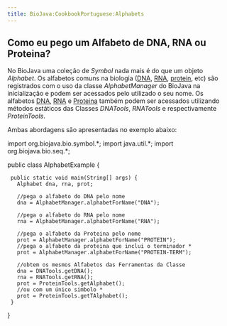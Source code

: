 ```yaml
---
title: BioJava:CookbookPortuguese:Alphabets
---
```


Como eu pego um Alfabeto de DNA, RNA ou Proteina?
-------------------------------------------------

No BioJava uma coleção de *Symbol* nada mais é do que um objeto
*Alphabet*. Os alfabetos comuns na biologia ([DNA](wp:DNA "wikilink"),
[RNA](wp:RNA "wikilink"), [protein](wp:protein "wikilink"), etc) são
registrados com o uso da classe *AlphabetManager* do BioJava na
inicialização e podem ser acessados pelo utilizado o seu nome. Os
alfabetos [DNA](wp:DNA "wikilink"), [RNA](wp:RNA "wikilink") e
[Proteina](wp:protein "wikilink") também podem ser acessados utilizando
métodos estáticos das Classes *DNATools*, *RNATools* e respectivamente
*ProteinTools*.

Ambas abordagens são apresentadas no exemplo abaixo:

<java> import org.biojava.bio.symbol.\*; import java.util.\*; import
org.biojava.bio.seq.\*;

public class AlphabetExample {

` public static void main(String[] args) {`  
`   Alphabet dna, rna, prot;`

`   //pega o alfabeto do DNA pelo nome`  
`   dna = AlphabetManager.alphabetForName("DNA");`

`   //pega o alfabeto do RNA pelo nome`  
`   rna = AlphabetManager.alphabetForName("RNA");`

`   //pega o alfabeto da Proteina pelo nome`  
`   prot = AlphabetManager.alphabetForName("PROTEIN");`  
`   //pega o alfabeto da proteina que inclui o terminador *     `  
`   prot = AlphabetManager.alphabetForName("PROTEIN-TERM");`

`   //obtem os mesmos Alfabetos das Ferramentas da Classe`  
`   dna = DNATools.getDNA();`  
`   rna = RNATools.getRNA();`  
`   prot = ProteinTools.getAlphabet();`  
`   //ou com um único simbolo *`  
`   prot = ProteinTools.getTAlphabet();`  
` }`

} </java>

